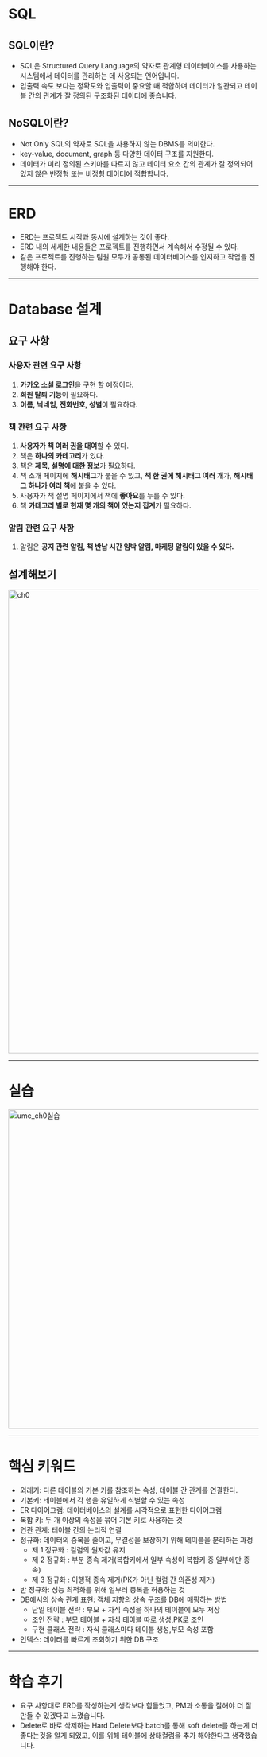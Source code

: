 # SQL

## SQL이란? 

- SQL은 Structured Query Language의 약자로 관계형 데이터베이스를 사용하는 시스템에서 데이터를 관리하는 데 사용되는 언어입니다. 
- 입출력 속도 보다는 정확도와 입출력이 중요할 때 적합하며 데이터가 일관되고 테이블 간의 관계가 잘 정의된 구조화된 데이터에 좋습니다. 

## NoSQL이란?

- Not Only SQL의 약자로 SQL을 사용하지 않는 DBMS를 의미한다.
- key-value, document, graph 등 다양한 데이터 구조를 지원한다. 
- 데이터가 미리 정의된 스키마를 따르지 않고 데이터 요소 간의 관계가 잘 정의되어 있지 않은 반정형 또는 비정형 데이터에 적합합니다. 

---

# ERD

- ERD는 프로젝트 시작과 동시에 설계하는 것이 좋다.
- ERD 내의 세세한 내용들은 프로젝트를 진행하면서 계속해서 수정될 수 있다.
- 같은 프로젝트를 진행하는 팀원 모두가 공통된 데이터베이스를 인지하고 작업을 진행해야 한다.

---

# Database 설계

## 요구 사항

### 사용자 관련 요구 사항

1. **카카오 소셜 로그인**을 구현 할 예정이다.
2. **회원 탈퇴 기능**이 필요하다.
3. **이름, 닉네임, 전화번호, 성별**이 필요하다.

### 책 관련 요구 사항

1. **사용자가 책 여러 권을 대여**할 수 있다.
2. 책은 **하나의 카테고리**가 있다.
3. 책은 **제목, 설명에 대한 정보**가 필요하다.
4. 책 소개 페이지에 **해시태그**가 붙을 수 있고,
   **책 한 권에 해시태그 여러 개**가, **해시태그 하나가 여러 책**에 붙을 수 있다.
5. 사용자가 책 설명 페이지에서 책에 **좋아요**를 누를 수 있다.
6. 책 **카테고리 별로 현재 몇 개의 책이 있는지 집계**가 필요하다.

### 알림 관련 요구 사항

1. 알림은 **공지 관련 알림, 책 반납 시간 임박 알림, 마케팅 알림이 있을 수 있다.**

## 설계해보기


<img width="1310" height="932" alt="ch0" src="https://github.com/user-attachments/assets/e0d3a5b0-0d6c-4adf-aeeb-28e2676156f7" />

---
# 실습
<img width="1180" height="642" alt="umc_ch0실습" src="https://github.com/user-attachments/assets/b74e1dd0-0d14-4003-a59e-e9fe34491a49" />

---
# 핵심 키워드

- 외래키: 다른 테이블의 기본 키를 참조하는 속성, 테이블 간 관계를 연결한다.
- 기본키: 테이블에서 각 행을 유일하게 식별할 수 있는 속성
- ER 다이어그램: 데이터베이스의 설계를 시각적으로 표현한 다이어그램
- 복합 키: 두 개 이상의 속성을 묶어 기본 키로 사용하는 것
- 연관 관계: 테이블 간의 논리적 연결
- 정규화: 데이터의 중복을 줄이고, 무결성을 보장하기 위해 테이블을 분리하는 과정
  - 제 1 정규화 : 컬럼의 원자값 유지
  - 제 2 정규화 : 부분 종속 제거(복합키에서 일부 속성이 복합키 중 일부에만 종속)
  - 제 3 정규화 : 이행적 종속 제거(PK가 아닌 컬럼 간 의존성 제거)
- 반 정규화: 성능 최적화를 위해 일부러 중복을 허용하는 것
- DB에서의 상속 관계 표현: 객체 지향의 상속 구조를 DB에 매핑하는 방법
  - 단일 테이블 전략 : 부모 + 자식 속성을 하나의 테이블에 모두 저장
  - 조인 전략 : 부모 테이블 + 자식 테이블 따로 생성,PK로 조인
  - 구현 클래스 전략 : 자식 클래스마다 테이블 생성,부모 속성 포함
- 인덱스: 데이터를 빠르게 조회하기 위한 DB 구조

---

# 학습 후기
- 요구 사항대로 ERD를 작성하는게 생각보다 힘들었고, PM과 소통을 잘해야 더 잘 만들 수 있겠다고 느꼈습니다. 
- Delete로 바로 삭제하는 Hard Delete보다 batch를 통해 soft delete를 하는게 더  좋다는것을 알게 되었고, 이를 위해 테이블에 상태컬럼을 추가 해야한다고 생각했습니다.
